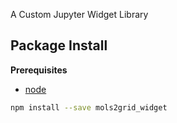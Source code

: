 A Custom Jupyter Widget Library

Package Install
---------------

**Prerequisites**
- [node](http://nodejs.org/)

```bash
npm install --save mols2grid_widget
```
